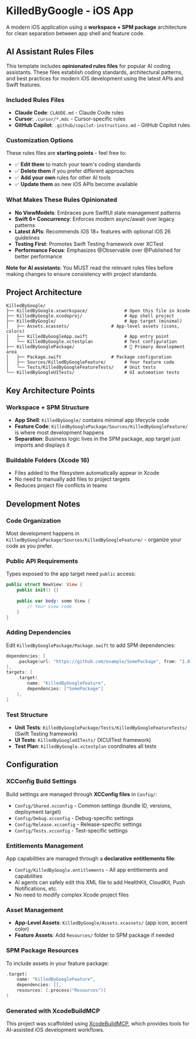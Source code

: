 # KilledByGoogle - iOS App

A modern iOS application using a **workspace + SPM package** architecture for clean separation between app shell and feature code.

## AI Assistant Rules Files

This template includes **opinionated rules files** for popular AI coding assistants. These files establish coding standards, architectural patterns, and best practices for modern iOS development using the latest APIs and Swift features.

### Included Rules Files
- **Claude Code**: `CLAUDE.md` - Claude Code rules
- **Cursor**: `.cursor/*.mdc` - Cursor-specific rules
- **GitHub Copilot**: `.github/copilot-instructions.md` - GitHub Copilot rules

### Customization Options
These rules files are **starting points** - feel free to:
- ✅ **Edit them** to match your team's coding standards
- ✅ **Delete them** if you prefer different approaches
- ✅ **Add your own** rules for other AI tools
- ✅ **Update them** as new iOS APIs become available

### What Makes These Rules Opinionated
- **No ViewModels**: Embraces pure SwiftUI state management patterns
- **Swift 6+ Concurrency**: Enforces modern async/await over legacy patterns
- **Latest APIs**: Recommends iOS 18+ features with optional iOS 26 guidelines
- **Testing First**: Promotes Swift Testing framework over XCTest
- **Performance Focus**: Emphasizes @Observable over @Published for better performance

**Note for AI assistants**: You MUST read the relevant rules files before making changes to ensure consistency with project standards.

## Project Architecture

```
KilledByGoogle/
├── KilledByGoogle.xcworkspace/              # Open this file in Xcode
├── KilledByGoogle.xcodeproj/                # App shell project
├── KilledByGoogle/                          # App target (minimal)
│   ├── Assets.xcassets/                # App-level assets (icons, colors)
│   ├── KilledByGoogleApp.swift              # App entry point
│   └── KilledByGoogle.xctestplan            # Test configuration
├── KilledByGooglePackage/                   # 🚀 Primary development area
│   ├── Package.swift                   # Package configuration
│   ├── Sources/KilledByGoogleFeature/       # Your feature code
│   └── Tests/KilledByGoogleFeatureTests/    # Unit tests
└── KilledByGoogleUITests/                   # UI automation tests
```

## Key Architecture Points

### Workspace + SPM Structure
- **App Shell**: `KilledByGoogle/` contains minimal app lifecycle code
- **Feature Code**: `KilledByGooglePackage/Sources/KilledByGoogleFeature/` is where most development happens
- **Separation**: Business logic lives in the SPM package, app target just imports and displays it

### Buildable Folders (Xcode 16)
- Files added to the filesystem automatically appear in Xcode
- No need to manually add files to project targets
- Reduces project file conflicts in teams

## Development Notes

### Code Organization
Most development happens in `KilledByGooglePackage/Sources/KilledByGoogleFeature/` - organize your code as you prefer.

### Public API Requirements
Types exposed to the app target need `public` access:
```swift
public struct NewView: View {
    public init() {}
    
    public var body: some View {
        // Your view code
    }
}
```

### Adding Dependencies
Edit `KilledByGooglePackage/Package.swift` to add SPM dependencies:
```swift
dependencies: [
    .package(url: "https://github.com/example/SomePackage", from: "1.0.0")
],
targets: [
    .target(
        name: "KilledByGoogleFeature",
        dependencies: ["SomePackage"]
    ),
]
```

### Test Structure
- **Unit Tests**: `KilledByGooglePackage/Tests/KilledByGoogleFeatureTests/` (Swift Testing framework)
- **UI Tests**: `KilledByGoogleUITests/` (XCUITest framework)
- **Test Plan**: `KilledByGoogle.xctestplan` coordinates all tests

## Configuration

### XCConfig Build Settings
Build settings are managed through **XCConfig files** in `Config/`:
- `Config/Shared.xcconfig` - Common settings (bundle ID, versions, deployment target)
- `Config/Debug.xcconfig` - Debug-specific settings  
- `Config/Release.xcconfig` - Release-specific settings
- `Config/Tests.xcconfig` - Test-specific settings

### Entitlements Management
App capabilities are managed through a **declarative entitlements file**:
- `Config/KilledByGoogle.entitlements` - All app entitlements and capabilities
- AI agents can safely edit this XML file to add HealthKit, CloudKit, Push Notifications, etc.
- No need to modify complex Xcode project files

### Asset Management
- **App-Level Assets**: `KilledByGoogle/Assets.xcassets/` (app icon, accent color)
- **Feature Assets**: Add `Resources/` folder to SPM package if needed

### SPM Package Resources
To include assets in your feature package:
```swift
.target(
    name: "KilledByGoogleFeature",
    dependencies: [],
    resources: [.process("Resources")]
)
```

### Generated with XcodeBuildMCP
This project was scaffolded using [XcodeBuildMCP](https://github.com/cameroncooke/XcodeBuildMCP), which provides tools for AI-assisted iOS development workflows.